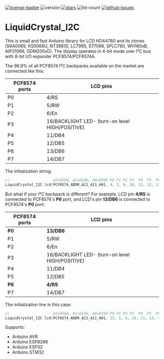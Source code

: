 [![license-badge][]][license] ![version] [![stars][]][stargazers] ![hit-count] [![github-issues][]][issues]

# LiquidCrystal_I2C

This is small and fast Arduino library for LCD HD44780 and its clones (S6A0069, KS0066U, NT3881D, LC7985, ST7066, SPLC780, WH160xB, AIP31066, GDM200xD). The display operates in 4-bit mode over I²C bus with 8-bit I/O expander PCF8574/PCF8574A.

The 99.9% of all PCF8574 I²C backpacks available on the market are connected like this:

| PCF8574 ports | LCD pins |
| ---- | ------- |
| P0 | 4/RS |
| P1 | 5/RW |
| P2 | 6/En |
| P3 | 16/BACKLIGHT LED- (turn-on level HIGH/POSITIVE) |
| P4 | 11/DB4 |
| P5 | 12/DB5 |
| P6 | 13/DB6 |
| P7 | 14/DB7 |

The initialization string:
```C++
//                    A2=HIGH, A1=HIGH, A0=HIGH P0 P1 P2 P3  P4  P5  P6  P7  backlight turn-on level
LiquidCrystal_I2C lcd(PCF8574_ADDR_A21_A11_A01, 4, 5, 6, 16, 11, 12, 13, 14, POSITIVE);
```
But what if your I²C backpack is different? For example, LCD pin **4/RS** is connected to PCF8574's **P6** port, and LCD's pin **13/DB6** is connected to PCF8574's **P0** port:

| PCF8574 ports | LCD pins |
| ---- | ------- |
| **P0** | **13/DB6** |
| P1 | 5/RW |
| P2 | 6/En |
| P3 | 16/BACKLIGHT LED- (turn-on level HIGH/POSITIVE) |
| P4 | 11/DB4 |
| P5 | 12/DB5 |
| **P6** | **4/RS** |
| P7 | 14/DB7 |

The initialization line in this case:
```C++
//                    A2=HIGH, A1=HIGH, A0=HIGH P0 P1 P2 P3  P4  P5  P6  P7  backlight turn-on level
LiquidCrystal_I2C lcd(PCF8574_ADDR_A21_A11_A01, 13, 5, 6, 16, 11, 12, 4, 14, POSITIVE);
```

Supports:

- Arduino AVR
- Arduino ESP8266
- Arduino ESP32
- Arduino STM32

[license-badge]: https://img.shields.io/badge/License-GPLv3-blue.svg
[license]:       https://choosealicense.com/licenses/gpl-3.0/
[version]:       https://img.shields.io/badge/Version-1.3.3-green.svg
[stars]:         https://img.shields.io/github/stars/enjoyneering/LiquidCrystal_I2C.svg
[stargazers]:    https://github.com/enjoyneering/LiquidCrystal_I2C/stargazers
[hit-count]:     https://hits.seeyoufarm.com/api/count/incr/badge.svg?url=https%3A%2F%2Fgithub.com%2Fenjoyneering%2FLiquidCrystal_I2C&count_bg=%2379C83D&title_bg=%23555555&icon=&icon_color=%23E7E7E7&title=hits&edge_flat=false
[github-issues]: https://img.shields.io/github/issues/enjoyneering/LiquidCrystal_I2C.svg
[issues]:        https://github.com/enjoyneering/LiquidCrystal_I2C/issues/
